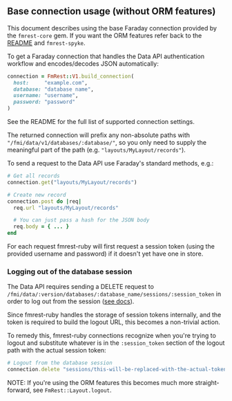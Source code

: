 ## Base connection usage (without ORM features)

This document describes using the base Faraday connection provided by
the `fmrest-core` gem. If you want the ORM features refer back to the
[README](../README.md) and `fmrest-spyke`.

To get a Faraday connection that handles the Data API authentication workflow
and encodes/decodes JSON automatically:

```ruby
connection = FmRest::V1.build_connection(
  host:     "example.com",
  database: "database name",
  username: "username",
  password: "password"
)
```

See the README for the full list of supported connection settings.

The returned connection will prefix any non-absolute paths with
`"/fmi/data/v1/databases/:database/"`, so you only need to supply the
meaningful part of the path (e.g. `"layouts/MyLayout/records"`).

To send a request to the Data API use Faraday's standard methods, e.g.:

```ruby
# Get all records
connection.get("layouts/MyLayout/records")

# Create new record
connection.post do |req|
  req.url "layouts/MyLayout/records"

  # You can just pass a hash for the JSON body
  req.body = { ... }
end
```

For each request fmrest-ruby will first request a session token (using the
provided username and password) if it doesn't yet have one in store.

### Logging out of the database session

The Data API requires sending a DELETE request to
`/fmi/data/:version/databases/:database_name/sessions/:session_token`
in order to log out from the session
([see docs](https://fmhelp.filemaker.com/docs/18/en/dataapi/#connect-database_log-out)).

Since fmrest-ruby handles the storage of session tokens internally, and the
token is required to build the logout URL, this becomes a non-trivial action.

To remedy this, fmrest-ruby connections recognize when you're trying to logout
and substitute whatever is in the `:session_token` section of the logout path
with the actual session token:

```ruby
# Logout from the database session
connection.delete "sessions/this-will-be-replaced-with-the-actual-token"
```

NOTE: If you're using the ORM features this becomes much more straight-forward,
see `FmRest::Layout.logout`.
